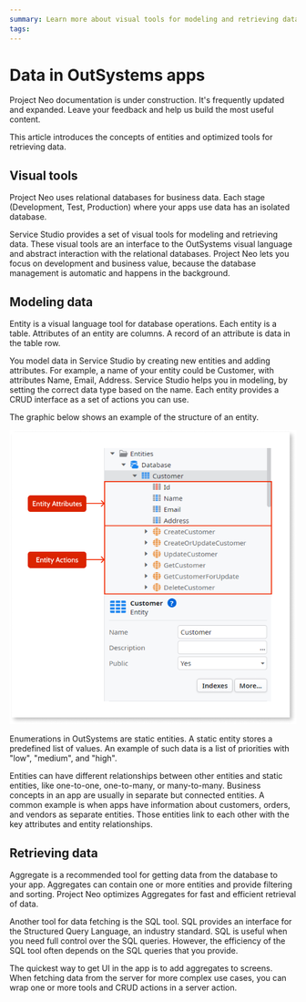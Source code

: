 ```yaml
---
summary: Learn more about visual tools for modeling and retrieving data.
tags:
---
```


# Data in OutSystems apps

<div class="info" markdown="1">

Project Neo documentation is under construction. It's frequently updated and expanded. Leave your feedback and help us build the most useful content.

</div>

This article introduces the concepts of entities and optimized tools for retrieving data.

## Visual tools

Project Neo uses relational databases for business data. Each stage (Development, Test, Production) where your apps use data has an isolated database.

Service Studio provides a set of visual tools for modeling and retrieving data. These visual tools are an interface to the OutSystems visual language and abstract interaction with the relational databases. Project Neo lets you focus on development and business value, because the database management is automatic and happens in the background.

## Modeling data

Entity is a visual language tool for database operations. Each entity is a table. Attributes of an entity are columns. A record of an attribute is data in the table row.  

You model data in Service Studio by creating new entities and adding attributes. For example, a name of your entity could be Customer, with attributes Name, Email, Address. Service Studio helps you in modeling, by setting the correct data type based on the name. Each entity provides a CRUD interface as a set of actions you can use.

The graphic below shows an example of the structure of an entity.

![Entity structure](images/data-apps-entity-structure-ss.png) 

Enumerations in OutSystems are static entities. A static entity stores a predefined list of values. An example of such data is a list of priorities with "low", "medium", and "high".

Entities can have different relationships between other entities and static entities, like one-to-one, one-to-many, or many-to-many. Business concepts in an app are usually in separate but connected entities. A common example is when apps have information about customers, orders, and vendors as separate entities. Those entities link to each other with the key attributes and entity relationships.

## Retrieving data

Aggregate is a recommended tool for getting data from the database to your app. Aggregates can contain one or more entities and provide filtering and sorting. Project Neo optimizes Aggregates for fast and efficient retrieval of data.

Another tool for data fetching is the SQL tool. SQL provides an interface for the Structured Query Language, an industry standard. SQL is useful when you need full control over the SQL queries. However, the efficiency of the SQL tool often depends on the SQL queries that you provide.

The quickest way to get UI in the app is to add aggregates to screens. When fetching data from the server for more complex use cases, you can wrap one or more tools and CRUD actions in a server action.
